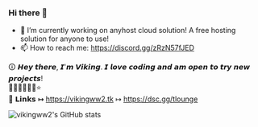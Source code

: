 ### Hi there 👋

<!--
**vikingww2/vikingww2** is a ✨ _special_ ✨ repository because its `README.md` (this file) appears on your GitHub profile.

Here are some ideas to get you started:
-->
- 🔭 I’m currently working on anyhost cloud solution! A free hosting solution for anyone to use!
- 📫 How to reach me: https://discord.gg/zRzN57fJED

🛈 𝙃𝙚𝙮 𝙩𝙝𝙚𝙧𝙚, 𝙄'𝙢 𝙑𝙞𝙠𝙞𝙣𝙜. 𝙄 𝙡𝙤𝙫𝙚 𝙘𝙤𝙙𝙞𝙣𝙜 𝙖𝙣𝙙 𝙖𝙢 𝙤𝙥𝙚𝙣 𝙩𝙤 𝙩𝙧𝙮 𝙣𝙚𝙬 𝙥𝙧𝙤𝙟𝙚𝙘𝙩𝙨! <br>
᲼᲼᲼᲼᲼᲼⭐<br>
🔗 𝗟𝗶𝗻𝗸𝘀
↦ https://vikingww2.tk
↦ https://dsc.gg/tlounge


![vikingww2's GitHub stats](https://github-readme-stats.vercel.app/api?username=vikingww2&show_icons=true&hide_border=true&icon_color=ffffff&bg_color=30,e4473c,ff0000&title_color=fff&text_color=fff)
